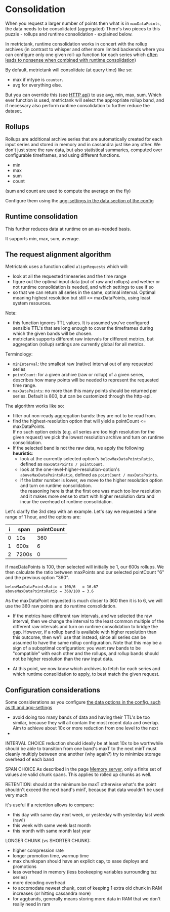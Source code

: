 # Consolidation

When you request a larger number of points then what is in `maxDataPoints`, the data needs to be consolidated (aggregated)
There's two pieces to this puzzle - rollups and runtime consolidation - explained below.

In metrictank, runtime consolidation works in concert with the rollup archives (in contrast to whisper and other more limited backends where you can configure only one given roll-up function for each series which [often leads to nonsense when combined with runtime consolidation](https://grafana.com/blog/2016/03/03/25-graphite-grafana-and-statsd-gotchas/#runtime.consolidation))

By default, metrictank will consolidate (at query time) like so:

* max if mtype is `counter`.
* avg for everything else.

But you can override this
(see [HTTP api](https://github.com/grafana/metrictank/blob/master/docs/http-api.md)) to use avg, min, max, sum.
Which ever function is used, metrictank will select the appropriate rollup band, and if necessary also perform runtime consolidation to further reduce the dataset.


## Rollups
Rollups are additional archive series that are automatically created for each input series and stored in memory and in cassandra just like any other.
We don't just store the raw data, but also statistical summaries, computed over configurable timeframes, and using different functions.

* min
* max
* sum
* count

(sum and count are used to compute the average on the fly)

Configure them using the [agg-settings in the data section of the config](https://github.com/grafana/metrictank/blob/master/docs/config.md#data)


## Runtime consolidation

This further reduces data at runtime on an as-needed basis.

It supports min, max, sum, average.


## The request alignment algorithm

Metrictank uses a function called `alignRequests` which will:

* look at all the requested timeseries and the time range
* figure out the optimal input data (out of raw and rollups) and wether or not runtime consolidation is needed, and which settings to use if so
* so that we can return all series in the same, optimal interval. Optimal meaning highest resolution but still <= maxDataPoints, using least system resources.

Note:
* this function ignores TTL values.  It is assumed you've configured sensible TTL's that are long enough to cover the timeframes during which the given bands will be chosen.
* metrictank supports different raw intervals for different metrics, but aggregation (rollup) settings are currently global for all metrics.

Terminology:

* `minInterval`: the smallest raw (native) interval out of any requested series
* `pointCount`: for a given archive (raw or rollup) of a given series, describes how many points will be needed to represent the requested time range.
* `maxDataPoints`: no more than this many points should be returned per series.  Default is 800, but can be customized through the http-api.

The algorithm works like so:

* filter out non-ready aggregation bands: they are not to be read from.
* find the highest-resolution option that will yield a pointCount <= maxDataPoints.  
  If no such option exists (e.g. all series are too high resolution for the given request) we pick the lowest resolution archive and turn on runtime consolidation.
* If the selected band is not the raw data, we apply the following **heuristic**: 
  - look at the currently selected option's `belowMaxDataPointsRatio`, defined as `maxDataPoints / pointCount`.
  - look at the one-level-higher-resolution-option's `aboveMaxDataPointsRatio`, defined as `pointCount / maxDataPoints`.
  - if the latter number is lower, we move to the higher resolution option and turn on runtime consolidation.  
  the reasoning here is that the first one was much too low resolution and it makes more sense to start with higher resolution data and incur the overhead of runtime consolidation.

Let's clarify the 3rd step with an example.
Let's say we requested a time range of 1 hour, and the options are:

| i   | span  | pointCount |
| --- | ----- | ---------- |
| 0   | 10s   | 360        |
| 1   | 600s  | 6          |
| 2   | 7200s | 0          |

if maxDataPoints is 100, then selected will initially be 1, our 600s rollups.
We then calculate the ratio between maxPoints and our
selected pointCount "6" and the previous option "360".

```
belowMaxDataPointsRatio = 100/6   = 16.67
aboveMaxDataPointsRatio = 360/100 = 3.6
```

As the maxDataPoint requested is much closer to 360 then it is to 6,
we will use the 360 raw points and do runtime consolidation.

* If the metrics have different raw intervals, and we selected the raw interval, then we change the interval to the least common multiple of the different raw intervals and turn on runtime consolidation to bridge the gap.
However, if a rollup band is available with higher resolution than this outcome, then we'll use that instead, since all series can be assumed to have the same rollup configuration.  Note that this may be a sign of a suboptimal configuration: you want raw bands to be "compatible" with each other and the rollups, and rollup bands should not be higher resolution than the raw input data.

* At this point, we now know which archives to fetch for each series and which runtime consolidation to apply, to best match the given request.

## Configuration considerations


Some considerations as you configure [the data options in the config, such as ttl and agg-settings](https://github.com/grafana/metrictank/blob/master/docs/config.md#data)

* avoid doing too many bands of data and having their TTL's be too similar, because they will all contain the most recent data and overlap.  
  Aim to achieve about 10x or more reduction from one level to the next
*


INTERVAL CHOICE
reduction should ideally be at least 10x to be worthwhile
should be able to transition from one band's maxT to the next minT
must cleanly multiply between one another (why again?)
try to minimize storage overhead of each band

SPAN CHOICE
As described in the page [Memory server](https://github.com/grafana/metrictank/blob/master/docs/memory-server.md#valid-chunk-spans), only a finite set of values are valid chunk spans. This applies to rolled up chunks as well.

RETENTION:
should at the minimum be maxT otherwise what's the point
shouldn't exceed the next band's minT, because that data wouldn't be used very much

it's useful if a retention allows to compare:
* this day with same day next week, or yesterday with yesterday last week (raw!)
* this week with same week last month
* this month with same month last year


LONGER CHUNK (vs SHORTER CHUNK):
* higher compression rate
* longer promotion time, warmup time
* max chunkspan should have an explicit cap, to ease deploys and promotions
* less overhead in memory (less bookeeping variables surrounding tsz series)
* more decoding overhead
* to accomodate newest chunk, cost of keeping 1 extra old chunk in RAM increases (or hitting cassandra more)
* for aggbands, generally means storing more data in RAM that we don't really need in ram
